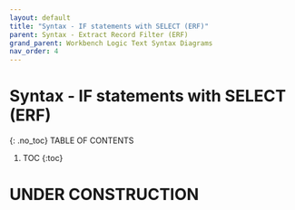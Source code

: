 ```yaml
---
layout: default
title: "Syntax - IF statements with SELECT (ERF)"
parent: Syntax - Extract Record Filter (ERF)
grand_parent: Workbench Logic Text Syntax Diagrams
nav_order: 4
---
```


# Syntax - IF statements with SELECT (ERF)
{: .no_toc}
TABLE OF CONTENTS 
1. TOC
{:toc}  
 
# UNDER CONSTRUCTION
